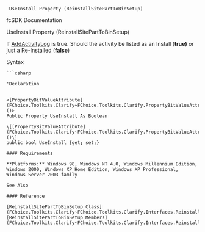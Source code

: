 ﻿     UseInstall Property (ReinstallSitePartToBinSetup)                                                   

fcSDK Documentation

UseInstall Property (ReinstallSitePartToBinSetup)

If [AddActivityLog](FChoice.Toolkits.Clarify~FChoice.Toolkits.Clarify.Interfaces.ReinstallSitePartToBinSetup~AddActivityLog.md) is true. Should the activity be listed as an Install (**true)** or just a Re-Installed (**false**)

Syntax

```vbnet
```csharp

'Declaration
 

<[PropertyBitValueAttribute](FChoice.Toolkits.Clarify~FChoice.Toolkits.Clarify.PropertyBitValueAttribute.md)()>
Public Property UseInstall As Boolean

\[[PropertyBitValueAttribute](FChoice.Toolkits.Clarify~FChoice.Toolkits.Clarify.PropertyBitValueAttribute.md)()\]
public bool UseInstall {get; set;}

#### Requirements

**Platforms:** Windows 98, Windows NT 4.0, Windows Millennium Edition, Windows 2000, Windows XP Home Edition, Windows XP Professional, Windows Server 2003 family

See Also

#### Reference

[ReinstallSitePartToBinSetup Class](FChoice.Toolkits.Clarify~FChoice.Toolkits.Clarify.Interfaces.ReinstallSitePartToBinSetup.md)  
[ReinstallSitePartToBinSetup Members](FChoice.Toolkits.Clarify~FChoice.Toolkits.Clarify.Interfaces.ReinstallSitePartToBinSetup_members.md)